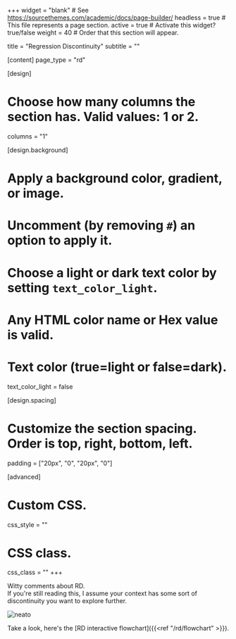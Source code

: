 +++
widget = "blank"  # See https://sourcethemes.com/academic/docs/page-builder/
headless = true  # This file represents a page section.
active = true  # Activate this widget? true/false
weight = 40  # Order that this section will appear.

title = "Regression Discontinuity"
subtitle = ""

[content]
  page_type = "rd"

[design]
  # Choose how many columns the section has. Valid values: 1 or 2.
  columns = "1"

[design.background]
  # Apply a background color, gradient, or image.
  #   Uncomment (by removing `#`) an option to apply it.
  #   Choose a light or dark text color by setting `text_color_light`.
  #   Any HTML color name or Hex value is valid.

  # Text color (true=light or false=dark).
  text_color_light = false

[design.spacing]
  # Customize the section spacing. Order is top, right, bottom, left.
  padding = ["20px", "0", "20px", "0"]

[advanced]
 # Custom CSS. 
 css_style = ""
 
 # CSS class.
 css_class = ""
+++

Witty comments about RD.  
If you're still reading this, I assume your context has some sort of discontinuity you want to explore further.

<img src="https://media.giphy.com/media/fXtGlVSI2ZB2E1JO0b/giphy.gif#center" alt="neato">

Take a look, here's the [RD interactive flowchart]({{<ref "/rd/flowchart" >}}).

